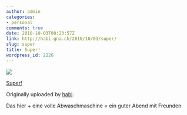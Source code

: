 ```yaml
---
author: admin
categories:
- personal
comments: true
date: 2010-10-03T00:23:57Z
link: http://habi.gna.ch/2010/10/03/super/
slug: super
title: Super!
wordpress_id: 2226
---
```


[![](http://farm5.static.flickr.com/4150/5045273703_75d4455629_m.jpg)](http://www.flickr.com/photos/habi/5045273703/)
   

 
  [Super!](http://www.flickr.com/photos/habi/5045273703/)
    

  Originally uploaded by [habi](http://www.flickr.com/people/habi/).
 



Das hier + eine volle Abwaschmaschine = ein guter Abend mit Freunden
  

